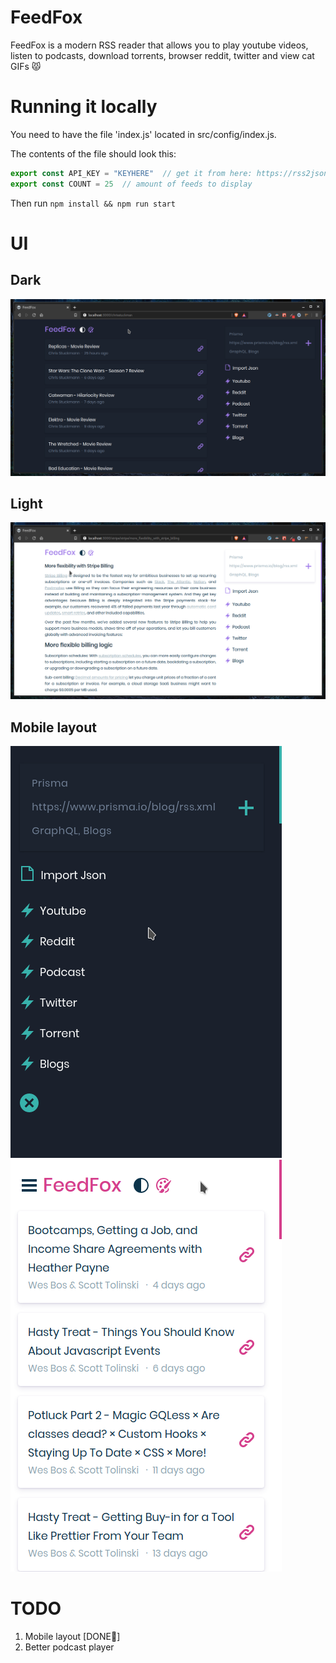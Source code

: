 # FeedFox

FeedFox is a modern RSS reader that allows you to play youtube videos, listen to podcasts, download torrents, browser reddit, twitter and view cat GIFs 😾

# Running it locally

You need to have the file 'index.js' located in src/config/index.js.

The contents of the file should look this:

```javascript
export const API_KEY = "KEYHERE"  // get it from here: https://rss2json.com/sign-up
export const COUNT = 25  // amount of feeds to display
```
Then run <code>npm install && npm run start</code>

# UI

## Dark

![Dark](screenshots/dark-theme-stuckmann.png)

## Light

![Light](screenshots/light-theme-stripe.png)

## Mobile layout
![Dark](screenshots/mobile-dark-theme.png)    ![Light](screenshots/mobile-light-theme.png)

# TODO

1. Mobile layout [DONE🥳]
2. Better podcast player
